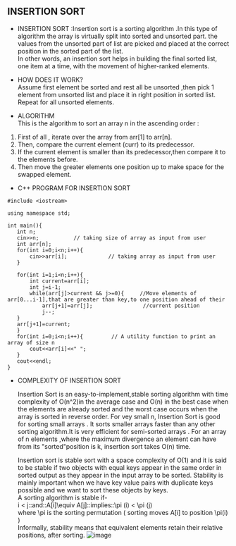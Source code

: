 ## INSERTION SORT

 - INSERTION SORT :Insertion sort is a sorting algorithm .In this type of algorithm the array is virtually split into sorted and unsorted part.
  the values from the unsorted part of list are picked and placed at the correct position in the sorted part of the list.</br>
   In other words, an insertion sort helps in building the final sorted list, one item at a time, with the movement of higher-ranked elements.

 - HOW DOES IT WORK?</br>
 Assume first element be sorted and rest all be unsorted ,then pick 1 element from unsorted list and place it in  right position in sorted list. Repeat for all unsorted elements.
 - ALGORITHM </br>
 This is the algorithm to sort an array n in the ascending order :</br>
 1. First of all , iterate over the array from arr[1] to arr[n].
 2. Then, compare the current element (curr) to its predecessor.
 3. If the current element is smaller than its predecessor,then compare it to the elements before.
 4. Then move the greater elements one position up to make space for the swapped element.
  
 - C++ PROGRAM FOR INSERTION SORT
 ```
 #include <iostream>

using namespace std;

int main(){
    int n;
    cin>>n;           // taking size of array as input from user
    int arr[n];
    for(int i=0;i<n;i++){
        cin>>arr[i];             // taking array as input from user
    }

    for(int i=1;i<n;i++){
        int current=arr[i];
        int j=i-1;
        while(arr[j]>current && j>=0){     //Move elements of arr[0...i-1],that are greater than key,to one position ahead of their 
            arr[j+1]=arr[j];                //current position
            j--;
    }
    arr[j+1]=current;
    }
    for(int i=0;i<n;i++){         // A utility function to print an array of size n
        cout<<arr[i]<<" ";
    }
    cout<<endl;
}
```
- COMPLEXITY OF INSERTION SORT </br>

   Insertion Sort is an easy-to-implement,stable sorting algorithm with time complexity of O(n^2)in the average case and O(n) in the best case when the elements are already sorted and the worst case occurs when the array is sorted in reverse order. For vey small n, Insertion Sort is good for sorting small arrays . It sorts smaller arrays faster than any other sorting algorithm.It is very efficient for semi-sorted arrays . For an array of n elements ,where the maximum divergence an element can have from its "sorted"position is k, insertion sort takes O(n) time.</br>
   
   Insertion sort is stable sort with a space complexity of O(1) and it is said to be stable  if two objects with equal keys appear in the same order in sorted output as they appear in the input array to be sorted. Stability is mainly important when we have key value pairs with duplicate keys possible  and we want to sort these objects by keys.</br>
   A sorting algorithm is stable if-</br>
   i < j\:\:and\:\:A[i]\equiv A[j]\:\:implies\:\:\pi (i) < \pi (j)</br>
where \pi is the sorting permutation ( sorting moves A[i] to position \pi(i) )</br>
Informally, stability means that equivalent elements retain their relative positions, after sorting.
![image](https://user-images.githubusercontent.com/88306424/134770958-c8a7012e-6827-47eb-b12a-f103dc4d7ab6.png)


